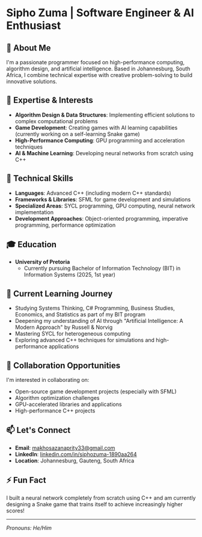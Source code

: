# Sipho Zuma | Software Engineer & AI Enthusiast

## 👋 About Me
I'm a passionate programmer focused on high-performance computing, algorithm design, and artificial intelligence. Based in Johannesburg, South Africa, I combine technical expertise with creative problem-solving to build innovative solutions.

## 🔭 Expertise & Interests
- **Algorithm Design & Data Structures**: Implementing efficient solutions to complex computational problems
- **Game Development**: Creating games with AI learning capabilities (currently working on a self-learning Snake game)
- **High-Performance Computing**: GPU programming and acceleration techniques
- **AI & Machine Learning**: Developing neural networks from scratch using C++

## 🚀 Technical Skills
- **Languages**: Advanced C++ (including modern C++ standards)
- **Frameworks & Libraries**: SFML for game development and simulations
- **Specialized Areas**: SYCL programming, GPU computing, neural network implementation
- **Development Approaches**: Object-oriented programming, imperative programming, performance optimization

## 🎓 Education
- **University of Pretoria**
  - Currently pursuing Bachelor of Information Technology (BIT) in Information Systems (2025, 1st year)

## 🌱 Current Learning Journey
- Studying Systems Thinking, C# Programming, Business Studies, Economics, and Statistics as part of my BIT program
- Deepening my understanding of AI through "Artificial Intelligence: A Modern Approach" by Russell & Norvig
- Mastering SYCL for heterogeneous computing
- Exploring advanced C++ techniques for simulations and high-performance applications

## 🤝 Collaboration Opportunities
I'm interested in collaborating on:
- Open-source game development projects (especially with SFML)
- Algorithm optimization challenges
- GPU-accelerated libraries and applications
- High-performance C++ projects

## 📫 Let's Connect
- **Email**: makhosazanaprity33@gmail.com
- **LinkedIn**: [linkedin.com/in/siphozuma-1890aa264](https://www.linkedin.com/in/siphozuma-1890aa264)
- **Location**: Johannesburg, Gauteng, South Africa

## ⚡ Fun Fact
I built a neural network completely from scratch using C++ and am currently designing a Snake game that trains itself to achieve increasingly higher scores!

---
*Pronouns: He/Him*
